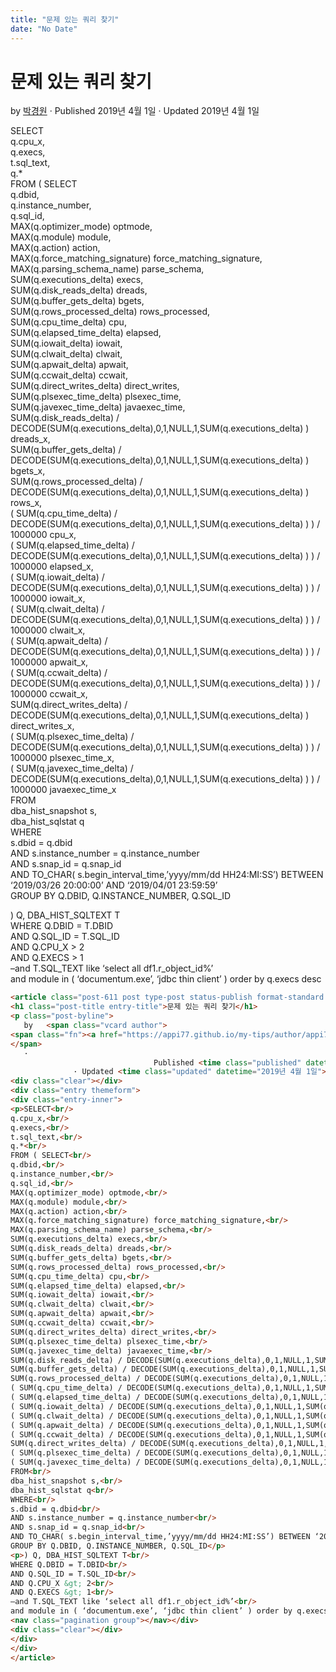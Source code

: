 ```yaml
---
title: "문제 있는 쿼리 찾기"
date: "No Date"
---
```


문제 있는 쿼리 찾기
===========

by 
[박경원](https://appi77.github.io/my-tips/author/appi77/ "박경원이(가) 작성한 글")
·
Published 2019년 4월 1일
· Updated 2019년 4월 1일

SELECT  
q.cpu\_x,  
q.execs,  
t.sql\_text,  
q.\*  
FROM ( SELECT  
q.dbid,  
q.instance\_number,  
q.sql\_id,  
MAX(q.optimizer\_mode) optmode,  
MAX(q.module) module,  
MAX(q.action) action,  
MAX(q.force\_matching\_signature) force\_matching\_signature,  
MAX(q.parsing\_schema\_name) parse\_schema,  
SUM(q.executions\_delta) execs,  
SUM(q.disk\_reads\_delta) dreads,  
SUM(q.buffer\_gets\_delta) bgets,  
SUM(q.rows\_processed\_delta) rows\_processed,  
SUM(q.cpu\_time\_delta) cpu,  
SUM(q.elapsed\_time\_delta) elapsed,  
SUM(q.iowait\_delta) iowait,  
SUM(q.clwait\_delta) clwait,  
SUM(q.apwait\_delta) apwait,  
SUM(q.ccwait\_delta) ccwait,  
SUM(q.direct\_writes\_delta) direct\_writes,  
SUM(q.plsexec\_time\_delta) plsexec\_time,  
SUM(q.javexec\_time\_delta) javaexec\_time,  
SUM(q.disk\_reads\_delta) / DECODE(SUM(q.executions\_delta),0,1,NULL,1,SUM(q.executions\_delta) ) dreads\_x,  
SUM(q.buffer\_gets\_delta) / DECODE(SUM(q.executions\_delta),0,1,NULL,1,SUM(q.executions\_delta) ) bgets\_x,  
SUM(q.rows\_processed\_delta) / DECODE(SUM(q.executions\_delta),0,1,NULL,1,SUM(q.executions\_delta) ) rows\_x,  
( SUM(q.cpu\_time\_delta) / DECODE(SUM(q.executions\_delta),0,1,NULL,1,SUM(q.executions\_delta) ) ) / 1000000 cpu\_x,  
( SUM(q.elapsed\_time\_delta) / DECODE(SUM(q.executions\_delta),0,1,NULL,1,SUM(q.executions\_delta) ) ) / 1000000 elapsed\_x,  
( SUM(q.iowait\_delta) / DECODE(SUM(q.executions\_delta),0,1,NULL,1,SUM(q.executions\_delta) ) ) / 1000000 iowait\_x,  
( SUM(q.clwait\_delta) / DECODE(SUM(q.executions\_delta),0,1,NULL,1,SUM(q.executions\_delta) ) ) / 1000000 clwait\_x,  
( SUM(q.apwait\_delta) / DECODE(SUM(q.executions\_delta),0,1,NULL,1,SUM(q.executions\_delta) ) ) / 1000000 apwait\_x,  
( SUM(q.ccwait\_delta) / DECODE(SUM(q.executions\_delta),0,1,NULL,1,SUM(q.executions\_delta) ) ) / 1000000 ccwait\_x,  
SUM(q.direct\_writes\_delta) / DECODE(SUM(q.executions\_delta),0,1,NULL,1,SUM(q.executions\_delta) ) direct\_writes\_x,  
( SUM(q.plsexec\_time\_delta) / DECODE(SUM(q.executions\_delta),0,1,NULL,1,SUM(q.executions\_delta) ) ) / 1000000 plsexec\_time\_x,  
( SUM(q.javexec\_time\_delta) / DECODE(SUM(q.executions\_delta),0,1,NULL,1,SUM(q.executions\_delta) ) ) / 1000000 javaexec\_time\_x  
FROM  
dba\_hist\_snapshot s,  
dba\_hist\_sqlstat q  
WHERE  
s.dbid = q.dbid  
AND s.instance\_number = q.instance\_number  
AND s.snap\_id = q.snap\_id  
AND TO\_CHAR( s.begin\_interval\_time,’yyyy/mm/dd HH24:MI:SS’) BETWEEN ‘2019/03/26 20:00:00’ AND ‘2019/04/01 23:59:59’  
GROUP BY Q.DBID, Q.INSTANCE\_NUMBER, Q.SQL\_ID

) Q, DBA\_HIST\_SQLTEXT T  
WHERE Q.DBID = T.DBID  
AND Q.SQL\_ID = T.SQL\_ID  
AND Q.CPU\_X > 2  
AND Q.EXECS > 1  
–and T.SQL\_TEXT like ‘select all df1.r\_object\_id%’  
and module in ( ‘documentum.exe’, ‘jdbc thin client’ ) order by q.execs desc

```html
<article class="post-611 post type-post status-publish format-standard hentry category-rdbms tag-oralce tag-sql tag-tunning"><div class="post-inner group">
<h1 class="post-title entry-title">문제 있는 쿼리 찾기</h1>
<p class="post-byline">
   by   <span class="vcard author">
<span class="fn"><a href="https://appi77.github.io/my-tips/author/appi77/" rel="author" title="박경원이(가) 작성한 글">박경원</a></span>
</span>
   ·
                                Published <time class="published" datetime="2019년 4월 1일">2019년 4월 1일</time>
              · Updated <time class="updated" datetime="2019년 4월 1일">2019년 4월 1일</time></p>
<div class="clear"></div>
<div class="entry themeform">
<div class="entry-inner">
<p>SELECT<br/>
q.cpu_x,<br/>
q.execs,<br/>
t.sql_text,<br/>
q.*<br/>
FROM ( SELECT<br/>
q.dbid,<br/>
q.instance_number,<br/>
q.sql_id,<br/>
MAX(q.optimizer_mode) optmode,<br/>
MAX(q.module) module,<br/>
MAX(q.action) action,<br/>
MAX(q.force_matching_signature) force_matching_signature,<br/>
MAX(q.parsing_schema_name) parse_schema,<br/>
SUM(q.executions_delta) execs,<br/>
SUM(q.disk_reads_delta) dreads,<br/>
SUM(q.buffer_gets_delta) bgets,<br/>
SUM(q.rows_processed_delta) rows_processed,<br/>
SUM(q.cpu_time_delta) cpu,<br/>
SUM(q.elapsed_time_delta) elapsed,<br/>
SUM(q.iowait_delta) iowait,<br/>
SUM(q.clwait_delta) clwait,<br/>
SUM(q.apwait_delta) apwait,<br/>
SUM(q.ccwait_delta) ccwait,<br/>
SUM(q.direct_writes_delta) direct_writes,<br/>
SUM(q.plsexec_time_delta) plsexec_time,<br/>
SUM(q.javexec_time_delta) javaexec_time,<br/>
SUM(q.disk_reads_delta) / DECODE(SUM(q.executions_delta),0,1,NULL,1,SUM(q.executions_delta) ) dreads_x,<br/>
SUM(q.buffer_gets_delta) / DECODE(SUM(q.executions_delta),0,1,NULL,1,SUM(q.executions_delta) ) bgets_x,<br/>
SUM(q.rows_processed_delta) / DECODE(SUM(q.executions_delta),0,1,NULL,1,SUM(q.executions_delta) ) rows_x,<br/>
( SUM(q.cpu_time_delta) / DECODE(SUM(q.executions_delta),0,1,NULL,1,SUM(q.executions_delta) ) ) / 1000000 cpu_x,<br/>
( SUM(q.elapsed_time_delta) / DECODE(SUM(q.executions_delta),0,1,NULL,1,SUM(q.executions_delta) ) ) / 1000000 elapsed_x,<br/>
( SUM(q.iowait_delta) / DECODE(SUM(q.executions_delta),0,1,NULL,1,SUM(q.executions_delta) ) ) / 1000000 iowait_x,<br/>
( SUM(q.clwait_delta) / DECODE(SUM(q.executions_delta),0,1,NULL,1,SUM(q.executions_delta) ) ) / 1000000 clwait_x,<br/>
( SUM(q.apwait_delta) / DECODE(SUM(q.executions_delta),0,1,NULL,1,SUM(q.executions_delta) ) ) / 1000000 apwait_x,<br/>
( SUM(q.ccwait_delta) / DECODE(SUM(q.executions_delta),0,1,NULL,1,SUM(q.executions_delta) ) ) / 1000000 ccwait_x,<br/>
SUM(q.direct_writes_delta) / DECODE(SUM(q.executions_delta),0,1,NULL,1,SUM(q.executions_delta) ) direct_writes_x,<br/>
( SUM(q.plsexec_time_delta) / DECODE(SUM(q.executions_delta),0,1,NULL,1,SUM(q.executions_delta) ) ) / 1000000 plsexec_time_x,<br/>
( SUM(q.javexec_time_delta) / DECODE(SUM(q.executions_delta),0,1,NULL,1,SUM(q.executions_delta) ) ) / 1000000 javaexec_time_x<br/>
FROM<br/>
dba_hist_snapshot s,<br/>
dba_hist_sqlstat q<br/>
WHERE<br/>
s.dbid = q.dbid<br/>
AND s.instance_number = q.instance_number<br/>
AND s.snap_id = q.snap_id<br/>
AND TO_CHAR( s.begin_interval_time,’yyyy/mm/dd HH24:MI:SS’) BETWEEN ‘2019/03/26 20:00:00’ AND ‘2019/04/01 23:59:59’<br/>
GROUP BY Q.DBID, Q.INSTANCE_NUMBER, Q.SQL_ID</p>
<p>) Q, DBA_HIST_SQLTEXT T<br/>
WHERE Q.DBID = T.DBID<br/>
AND Q.SQL_ID = T.SQL_ID<br/>
AND Q.CPU_X &gt; 2<br/>
AND Q.EXECS &gt; 1<br/>
–and T.SQL_TEXT like ‘select all df1.r_object_id%’<br/>
and module in ( ‘documentum.exe’, ‘jdbc thin client’ ) order by q.execs desc</p>
<nav class="pagination group"></nav></div>
<div class="clear"></div>
</div>
</div>
</article>
```
